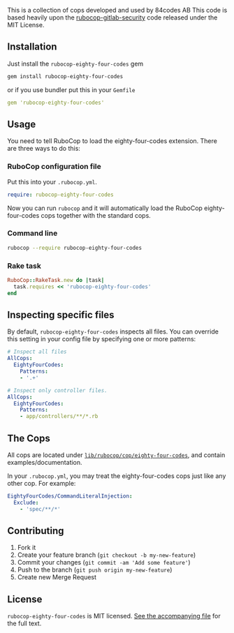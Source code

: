 This is a collection of cops developed and used by 84codes AB
This code is based heavily upon the [rubocop-gitlab-security](https://gitlab.com/gitlab-org/rubocop-gitlab-security)
code released under the MIT License.

## Installation

Just install the `rubocop-eighty-four-codes` gem

```bash
gem install rubocop-eighty-four-codes
```

or if you use bundler put this in your `Gemfile`

```yaml
gem 'rubocop-eighty-four-codes'
```

## Usage

You need to tell RuboCop to load the eighty-four-codes extension. There are three
ways to do this:

### RuboCop configuration file

Put this into your `.rubocop.yml`.

```yaml
require: rubocop-eighty-four-codes
```

Now you can run `rubocop` and it will automatically load the RuboCop eighty-four-codes
cops together with the standard cops.

### Command line

```bash
rubocop --require rubocop-eighty-four-codes
```

### Rake task

```ruby
RuboCop::RakeTask.new do |task|
  task.requires << 'rubocop-eighty-four-codes'
end
```

## Inspecting specific files

By default, `rubocop-eighty-four-codes` inspects all files. You can override this setting in your config file by specifying one or more patterns:

```yaml
# Inspect all files
AllCops:
  EightyFourCodes:
    Patterns:
    - '.+'
```

```yaml
# Inspect only controller files.
AllCops:
  EightyFourCodes:
    Patterns:
    - app/controllers/**/*.rb
```

## The Cops

All cops are located under
[`lib/rubocop/cop/eighty-four-codes`](lib/rubocop/cop/eighty-four-codes), and contain
examples/documentation.

In your `.rubocop.yml`, you may treat the eighty-four-codes cops just like any other
cop. For example:

```yaml
EightyFourCodes/CommandLiteralInjection:
  Exclude:
    - 'spec/**/*'
```

## Contributing

1. Fork it
2. Create your feature branch (`git checkout -b my-new-feature`)
3. Commit your changes (`git commit -am 'Add some feature'`)
4. Push to the branch (`git push origin my-new-feature`)
5. Create new Merge Request

## License

`rubocop-eighty-four-codes` is MIT licensed. [See the accompanying file](LICENSE.md) for
the full text.
